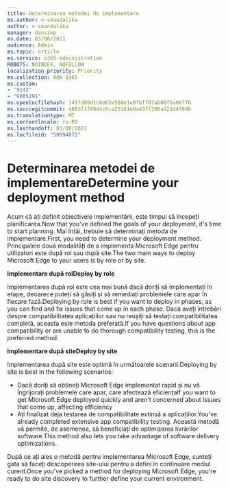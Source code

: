 ```yaml
---
title: Determinarea metodei de implementare
ms.author: v-smandalika
author: v-smandalika
manager: dansimp
ms.date: 03/08/2021
audience: Admin
ms.topic: article
ms.service: o365-administration
ROBOTS: NOINDEX, NOFOLLOW
localization_priority: Priority
ms.collection: Adm_O365
ms.custom:
- "9142"
- "9005291"
ms.openlocfilehash: 149fd99d1c8e62e568e1e8fbff87ab00fba86f76
ms.sourcegitcommit: 4883f1f89d4c6ca23161e9a43ff206ad21d4f09b
ms.translationtype: MT
ms.contentlocale: ro-RO
ms.lasthandoff: 03/08/2021
ms.locfileid: "50694872"
---
```

# <a name="determine-your-deployment-method"></a><span data-ttu-id="fd371-102">Determinarea metodei de implementare</span><span class="sxs-lookup"><span data-stu-id="fd371-102">Determine your deployment method</span></span>

<span data-ttu-id="fd371-103">Acum că ați definit obiectivele implementării, este timpul să începeți planificarea.</span><span class="sxs-lookup"><span data-stu-id="fd371-103">Now that you've defined the goals of your deployment, it's time to start planning.</span></span> <span data-ttu-id="fd371-104">Mai întâi, trebuie să determinați metoda de implementare.</span><span class="sxs-lookup"><span data-stu-id="fd371-104">First, you need to determine your deployment method.</span></span> <span data-ttu-id="fd371-105">Principalele două modalități de a implementa Microsoft Edge pentru utilizatori este după rol sau după site.</span><span class="sxs-lookup"><span data-stu-id="fd371-105">The two main ways to deploy Microsoft Edge to your users is by role or by site.</span></span>

<span data-ttu-id="fd371-106">**Implementare după rol**</span><span class="sxs-lookup"><span data-stu-id="fd371-106">**Deploy by role**</span></span>

<span data-ttu-id="fd371-107">Implementarea după rol este cea mai bună dacă doriți să implementați în etape, deoarece puteți să găsiți și să remediați problemele care apar în fiecare fază.</span><span class="sxs-lookup"><span data-stu-id="fd371-107">Deploying by role is best if you want to deploy in phases, as you can find and fix issues that come up in each phase.</span></span> <span data-ttu-id="fd371-108">Dacă aveți întrebări despre compatibilitatea aplicațiilor sau nu reușiți să testați compatibilitatea completă, aceasta este metoda preferată.</span><span class="sxs-lookup"><span data-stu-id="fd371-108">If you have questions about app compatibility or are unable to do thorough compatibility testing, this is the preferred method.</span></span>

<span data-ttu-id="fd371-109">**Implementare după site**</span><span class="sxs-lookup"><span data-stu-id="fd371-109">**Deploy by site**</span></span>

<span data-ttu-id="fd371-110">Implementarea după site este optimă în următoarele scenarii:</span><span class="sxs-lookup"><span data-stu-id="fd371-110">Deploying by site is best in the following scenarios:</span></span>
- <span data-ttu-id="fd371-111">Dacă doriți să obțineți Microsoft Edge implementat rapid și nu vă îngrijorați problemele care apar, care afectează eficiența</span><span class="sxs-lookup"><span data-stu-id="fd371-111">If you want to get Microsoft Edge deployed quickly and aren't concerned about issues that come up, affecting efficiency</span></span>
- <span data-ttu-id="fd371-112">Ați finalizat deja testarea de compatibilitate extinsă a aplicațiilor.</span><span class="sxs-lookup"><span data-stu-id="fd371-112">You've already completed extensive app compatibility testing.</span></span> <span data-ttu-id="fd371-113">Această metodă vă permite, de asemenea, să beneficiați de optimizarea livrărilor software.</span><span class="sxs-lookup"><span data-stu-id="fd371-113">This method also lets you take advantage of software delivery optimizations.</span></span>

<span data-ttu-id="fd371-114">După ce ați ales o metodă pentru implementarea Microsoft Edge, sunteți gata să faceți descoperirea site-ului pentru a defini în continuare mediul curent.</span><span class="sxs-lookup"><span data-stu-id="fd371-114">Once you've picked a method for deploying Microsoft Edge, you're ready to do site discovery to further define your current environment.</span></span>
